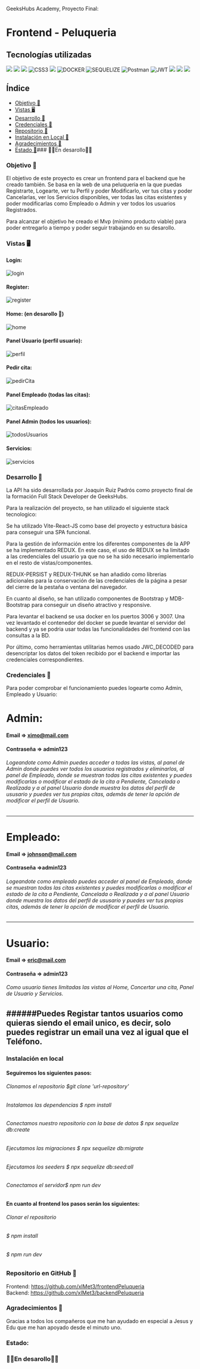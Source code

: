 GeeksHubs Academy, Proyecto Final:
# Frontend - Peluqueria

## Tecnologías utilizadas
<img src="https://camo.githubusercontent.com/268ac512e333b69600eb9773a8f80b7a251f4d6149642a50a551d4798183d621/68747470733a2f2f696d672e736869656c64732e696f2f62616467652f52656163742d3230323332413f7374796c653d666f722d7468652d6261646765266c6f676f3d7265616374266c6f676f436f6c6f723d363144414642" data-canonical-src="https://img.shields.io/badge/React-20232A?style=for-the-badge&amp;logo=react&amp;logoColor=61DAFB" style="max-width: 100%;"> <img src="https://user-images.githubusercontent.com/121863208/227808568-89a147ae-a047-4b1c-8065-9de44bd9bcb2.svg" style="max-width: 100%;"> <img src="https://camo.githubusercontent.com/ecd0d6fc3da2be7f3a92b0a5bb2d8a5ed5a97fba21dc59ae638caa548d79d88d/68747470733a2f2f696d672e736869656c64732e696f2f62616467652f6a61766173636970742d4546443831443f7374796c653d666f722d7468652d6261646765266c6f676f3d6a617661736372697074266c6f676f436f6c6f723d626c61636b" data-canonical-src="https://img.shields.io/badge/javascipt-EFD81D?style=for-the-badge&amp;logo=javascript&amp;logoColor=black" style="max-width: 100%;"> <img src="https://camo.githubusercontent.com/e6b67b27998fca3bccf4c0ee479fc8f9de09d91f389cccfbe6cb1e29c10cfbd7/68747470733a2f2f696d672e736869656c64732e696f2f62616467652f637373332d2532333135373242362e7376673f7374796c653d666f722d7468652d6261646765266c6f676f3d63737333266c6f676f436f6c6f723d7768697465" alt="CSS3" style="max-width: 100%;"> <img src="https://user-images.githubusercontent.com/121863208/227808650-2ae0204a-1c59-4789-bfa9-3f16b24b737d.svg" style="max-width: 100%;"> <img src="https://camo.githubusercontent.com/b184cf7adbab9f5464e80c0f5dd32c85393f6248499a57d743e619f4214391c4/68747470733a2f2f696d672e736869656c64732e696f2f62616467652f646f636b65722d3234393645443f7374796c653d666f722d7468652d6261646765266c6f676f3d646f636b6572266c6f676f436f6c6f723d7768697465" alt="DOCKER" data-canonical-src="https://img.shields.io/badge/docker-2496ED?style=for-the-badge&amp;logo=docker&amp;logoColor=white" style="max-width: 100%;">  <img src="https://camo.githubusercontent.com/c0303b8bf28065067be013ecbfa1447392b6d328a38362de9beb6d14f810544f/68747470733a2f2f696d672e736869656c64732e696f2f62616467652f73657175656c697a652d3343373643333f7374796c653d666f722d7468652d6261646765266c6f676f3d73657175656c697a65266c6f676f436f6c6f723d7768697465" alt="SEQUELIZE" data-canonical-src="https://img.shields.io/badge/sequelize-3C76C3?style=for-the-badge&amp;logo=sequelize&amp;logoColor=white" style="max-width: 100%;"> <img src="https://camo.githubusercontent.com/3f0e26b0951bab845a1bb9a7198ecca0da272e462921b6edd85879f3673b6927/68747470733a2f2f696d672e736869656c64732e696f2f62616467652f506f73746d616e2d4646364333373f7374796c653d666f722d7468652d6261646765266c6f676f3d706f73746d616e266c6f676f436f6c6f723d7768697465" alt="Postman" data-canonical-src="https://img.shields.io/badge/Postman-FF6C37?style=for-the-badge&amp;logo=postman&amp;logoColor=white" style="max-width: 100%;"> <img src="https://camo.githubusercontent.com/4590c0af4aeb1b75233885f86e80c1da8cb2afd401173a40e41370f5cad5db20/68747470733a2f2f696d672e736869656c64732e696f2f62616467652f4a57542d626c61636b3f7374796c653d666f722d7468652d6261646765266c6f676f3d4a534f4e253230776562253230746f6b656e73" alt="JWT" data-canonical-src="https://img.shields.io/badge/JWT-black?style=for-the-badge&amp;logo=JSON%20web%20tokens" style="max-width: 100%;"> <img src="https://user-images.githubusercontent.com/121863208/227808612-8d3f0fee-99d9-45d8-8274-6584c9ac0b38.svg" style="max-width: 100%;"> <img src="https://camo.githubusercontent.com/a101467fe68ef07bba498b3e4a62a62e861ef0fe93302a1076b01ae7893af544/68747470733a2f2f696d672e736869656c64732e696f2f62616467652f6e6f64652e6a732d3032364530303f7374796c653d666f722d7468652d6261646765266c6f676f3d6e6f64652e6a73266c6f676f436f6c6f723d7768697465" style="max-width: 100%;"> <img src="https://camo.githubusercontent.com/8286a45a106e1a3c07489f83a38159981d888518a740b59c807ffc1b7b1e2f7b/68747470733a2f2f696d672e736869656c64732e696f2f62616467652f657870726573732e6a732d2532333430346435392e7376673f7374796c653d666f722d7468652d6261646765266c6f676f3d65787072657373266c6f676f436f6c6f723d253233363144414642" style="max-width: 100%;">

## Índice

- [Objetivo 🎯](#objetivo)
- [Vistas 🖥️](#vistas)
- [Desarrollo 🔧](#desarrollo)
- [Credenciales 🔐](#credenciales)
- [Repositorio 💾](#repositorio)
- [Instalación en Local 💽](#instalacion)
- [Agradecimientos 👏](#agradecimientos)
- [Estado 🚧](#agradecimientos)### 🚧🚧En desarollo🚧🚧


###  Objetivo 🎯
 
El objetivo de este proyecto es crear un frontend para el backend que he creado también. Se basa en la web de una peluqueria en la que puedas Registrarte, Logearte, ver tu Perfil y poder Modificarlo, ver tus citas y poder Cancelarlas, ver los Servicios disponibles, ver todas las citas existentes y poder modificarlas como Empleado o Admin y ver todos los usuarios Registrados.

Para alcanzar el objetivo he creado el Mvp (mínimo producto viable) para poder entregarlo a tiempo y poder seguir trabajando en su desarollo.

### Vistas 🖥️
#### Login:
![login](./img/vistaLogin.png)

#### Register:
![register](./img/vistaRegister.png)

#### Home: (en desarollo 🚧)
![home](./img/vistaHome.png)

#### Panel Usuario (perfil usuario):
![perfil](./img/vistaPanelUsuario.png)

#### Pedir cita:
![pedirCita](./img/vistaPedirCita.png)

#### Panel Empleado (todas las citas):
![citasEmpleado](./img/vistaPanelEmpleado.png)


#### Panel Admin (todos los usuarios):
![todosUsuarios](./img/vistaAdmin.png)

#### Servicios:
![servicios](./img/vistaServicios.png)




### Desarrollo 🔧

La API ha sido desarrollada por Joaquin Ruiz Padrós como proyecto final de la formación Full Stack Developer de GeeksHubs. 

Para la realización del proyecto, se han utilizado el siguiente stack tecnologico:

Se ha utilizado Vite-React-JS como base del proyecto y estructura básica para conseguir una SPA funcional.

Para la gestión de información entre los diferentes componentes de la APP se ha implementado REDUX. En este caso, el uso de REDUX se ha limitado a las credenciales del usuario ya que no se ha sido necesario implementarlo en el resto de vistas/componentes.

REDUX-PERSIST y REDUX-THUNK se han añadido como librerias adicionales para la conservación de las credenciales de la página a pesar del cierre de la pestaña o ventana del navegador.

En cuanto al diseño, se han utilizado componentes de Bootstrap y MDB-Bootstrap para conseguir un diseño atractivo y responsive.

Para levantar el backend se usa docker en los puertos 3006 y 3007. Una vez levantado el contenedor del docker se puede levantar el servidor del backend y ya se podria usar todas las funcionalidades del frontend con las consultas a la BD.

Por último, como herramientas utilitarias hemos usado JWC_DECODED para desencriptar los datos del token recibido por el backend e importar las credenciales correspondientes.

### Credenciales 🔐

Para poder comprobar el funcionamiento puedes logearte como Admin, Empleado y Usuario:

# Admin:
#### Email => ximo@mail.com
#### Contraseña => admin123

###### Logeandote como Admin puedes acceder a todas las vistas, al panel de Admin donde puedes ver todos los usuarios registrados y eliminarlos, al panel de Empleado, donde se muestran todas las citas existentes y puedes modificarlas o modificar el estado de la cita a Pendiente, Cancelada o Realizada y a al panel Usuario donde muestra los datos del perfil de ususario y puedes ver tus propias citas, además de tener la opción de modificar el perfil de Usuario.
-----------------------------------------------------

# Empleado:
#### Email => johnson@mail.com
#### Contraseña =>admin123

###### Logeandote como empleado puedes acceder al panel de Empleado, donde se muestran todas las citas existentes y puedes modificarlas o modificar el estado de la cita a Pendiente, Cancelada o Realizada y a al panel Usuario donde muestra los datos del perfil de ususario y puedes ver tus propias citas, además de tener la opción de modificar el perfil de Usuario.
-----------------------------------------------------

# Usuario:
#### Email => eric@mail.com
#### Contraseña => admin123

###### Como usuario tienes limitadas las vistas al Home, Concertar una cita, Panel de Usuario y Servicios.
######Puedes Registar tantos usuarios como quieras siendo el email unico, es decir, solo puedes registrar un email una vez al igual que el Teléfono.
-----------------------------------------------------


### Instalación en local

#### Seguiremos los siguientes pasos:

###### Clonamos el repositorio $git clone 'url-repository'
###### Instalamos las dependencias $ npm install
###### Conectamos nuestro repositorio con la base de datos $ npx sequelize db:create
###### Ejecutamos las migraciones $ npx sequelize db:migrate
###### Ejecutamos los seeders $ npx sequelize db:seed:all
###### Conectamos el servidor$ npm run dev

#### En cuanto al frontend los pasos serán los siguientes:

###### Clonar el repositorio
###### $ npm install
###### $ npm run dev

###  Repositorio en GitHub 💾

Frontend: https://github.com/xIMet3/frontendPeluqueria
<br>
Backend: https://github.com/xIMet3/backendPeluqueria

### Agradecimientos 👏
Gracias a todos los compañeros que me han ayudado en especial a Jesus y Edu que me han apoyado desde el minuto uno.

### Estado:
### 🚧🚧En desarollo🚧🚧
